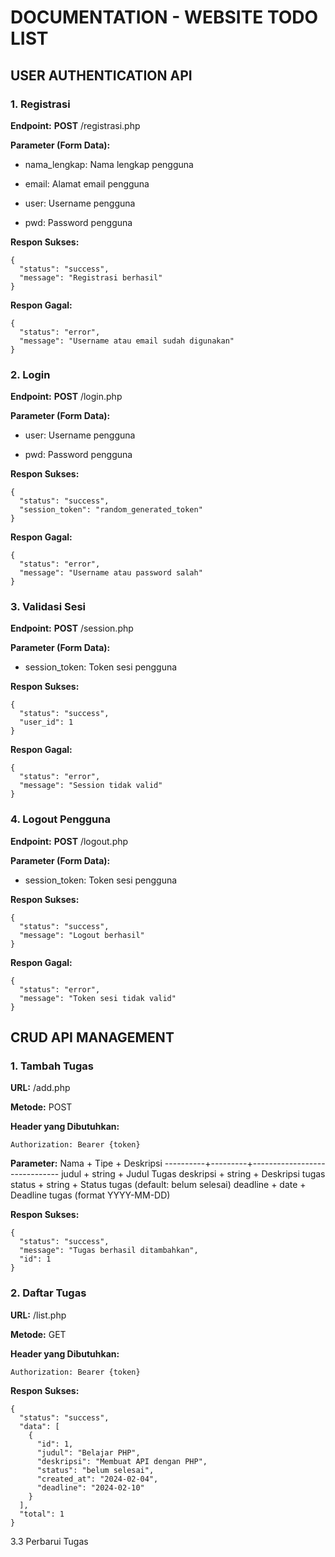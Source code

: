 # DOCUMENTATION - WEBSITE TODO LIST

## USER AUTHENTICATION API
### 1. Registrasi
**Endpoint:** **POST** /registrasi.php

**Parameter (Form Data):**

* nama_lengkap: Nama lengkap pengguna

* email: Alamat email pengguna

* user: Username pengguna

* pwd: Password pengguna

**Respon Sukses:**
```
{
  "status": "success",
  "message": "Registrasi berhasil"
}
```

**Respon Gagal:**
```
{
  "status": "error",
  "message": "Username atau email sudah digunakan"
}
```

### 2. Login
**Endpoint:** **POST** /login.php

**Parameter (Form Data):**

* user: Username pengguna

* pwd: Password pengguna

**Respon Sukses:**
```
{
  "status": "success",
  "session_token": "random_generated_token"
}
```

**Respon Gagal:**
```
{
  "status": "error",
  "message": "Username atau password salah"
}
```

### 3. Validasi Sesi

**Endpoint:** **POST** /session.php

**Parameter (Form Data):**

* session_token: Token sesi pengguna

**Respon Sukses:**
```
{
  "status": "success",
  "user_id": 1
}
```

**Respon Gagal:**
```
{
  "status": "error",
  "message": "Session tidak valid"
}
```

### 4. Logout Pengguna

**Endpoint:** **POST** /logout.php

**Parameter (Form Data):**

* session_token: Token sesi pengguna

**Respon Sukses:**
```
{
  "status": "success",
  "message": "Logout berhasil"
}
```

**Respon Gagal:**
```
{
  "status": "error",
  "message": "Token sesi tidak valid"
}
```

## CRUD API MANAGEMENT
### 1. Tambah Tugas
**URL:** /add.php

**Metode:** POST

**Header yang Dibutuhkan:** 
```
Authorization: Bearer {token}
```

**Parameter:**
Nama      + Tipe    + Deskripsi
----------+---------+------------------------------
judul     + string  + Judul Tugas
deskripsi + string  + Deskripsi tugas
status    + string  + Status tugas (default: belum selesai)
deadline  + date    + Deadline tugas (format YYYY-MM-DD)

**Respon Sukses:**
```
{
  "status": "success",
  "message": "Tugas berhasil ditambahkan",
  "id": 1
}
```

### 2. Daftar Tugas

**URL:** /list.php

**Metode:** GET

**Header yang Dibutuhkan:** 
```
Authorization: Bearer {token}
```

**Respon Sukses:**
```
{
  "status": "success",
  "data": [
    {
      "id": 1,
      "judul": "Belajar PHP",
      "deskripsi": "Membuat API dengan PHP",
      "status": "belum selesai",
      "created_at": "2024-02-04",
      "deadline": "2024-02-10"
    }
  ],
  "total": 1
}
```

3.3 Perbarui Tugas
